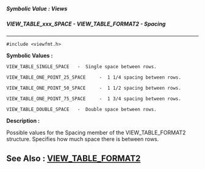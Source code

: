 ##### Symbolic Value : Views
##### VIEW_TABLE_xxx_SPACE - VIEW_TABLE_FORMAT2 - Spacing
---
```
#include <viewfmt.h>
```

**Symbolic Values :**

	VIEW_TABLE_SINGLE_SPACE	  -  Single space between rows.

	VIEW_TABLE_ONE_POINT_25_SPACE	  -  1 1/4 spacing between rows.

	VIEW_TABLE_ONE_POINT_50_SPACE	  -  1 1/2 spacing between rows.

	VIEW_TABLE_ONE_POINT_75_SPACE	  -  1 3/4 spacing between rows.

	VIEW_TABLE_DOUBLE_SPACE	  -  Double space between rows.


**Description :**

Possible values for the Spacing member of the VIEW_TABLE_FORMAT2 structure.  Specifies how much space there is between rows.


**See Also :**
[VIEW_TABLE_FORMAT2](/domino-c-api-docs/reference/Data/VIEW_TABLE_FORMAT2)
---
